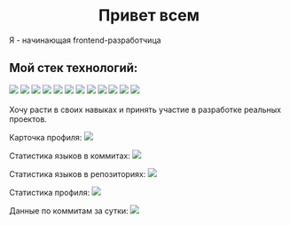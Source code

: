 
<h1 align="center">Привет всем</h1>
Я - начинающая frontend-разработчица
<h2>Мой стек технологий:</h2>
<img src="https://img.shields.io/badge/HTML-6CADDF?style=for-the-badge&logo=HTML5&logoColor=000000"/>
<img src="https://img.shields.io/badge/CSS3-6CADDF?style=for-the-badge&logo=CSS3&logoColor=000000"/>
<img src="https://img.shields.io/badge/Git-6CADDF?style=for-the-badge&logo=Git&logoColor=000000"/>
<img src="https://img.shields.io/badge/JavaScript-6CADDF?style=for-the-badge&logo=JavaScript&logoColor=000000"/>
<img src="https://img.shields.io/badge/TypeScript-6CADDF?style=for-the-badge&logo=TypeScript&logoColor=000000"/>
<img src="https://img.shields.io/badge/React-6CADDF?style=for-the-badge&logo=React&logoColor=000000"/>
<img src="https://img.shields.io/badge/Redux-6CADDF?style=for-the-badge&logo=Redux&logoColor=000000"/>
<img src="https://img.shields.io/badge/Webpack-6CADDF?style=for-the-badge&logo=Webpack&logoColor=000000"/>
<img src="https://img.shields.io/badge/ReactRouter-6CADDF?style=for-the-badge&logo=React Router&logoColor=000000"/>
<img src="https://img.shields.io/badge/Jest-6CADDF?style=for-the-badge&logo=Jest&logoColor=000000"/>
<img src="https://img.shields.io/badge/Express-6CADDF?style=for-the-badge&logo=Express&logoColor=000000"/>
<img src="https://img.shields.io/badge/MongoDB-6CADDF?style=for-the-badge&logo=MongoDB&logoColor=000000"/>

<br>
<br>
Хочу расти в своих навыках и принять участие в разработке реальных проектов.

Карточка профиля: 
![](https://github-profile-summary-cards.vercel.app/api/cards/profile-details?username=katkovatanya&theme=moltack)

Статистика языков в коммитах:
![](https://github-profile-summary-cards.vercel.app/api/cards/most-commit-language?username=katkovatanya&theme=moltack)

Статистика языков в репозиториях:
![](https://github-profile-summary-cards.vercel.app/api/cards/repos-per-language?username=katkovatanya&theme=moltack)

Статистика профиля:
![](https://github-profile-summary-cards.vercel.app/api/cards/stats?username=katkovatanya&theme=moltack)

Данные по коммитам за сутки:
![](https://github-profile-summary-cards.vercel.app/api/cards/productive-time?username=katkovatanya&theme=moltack)
